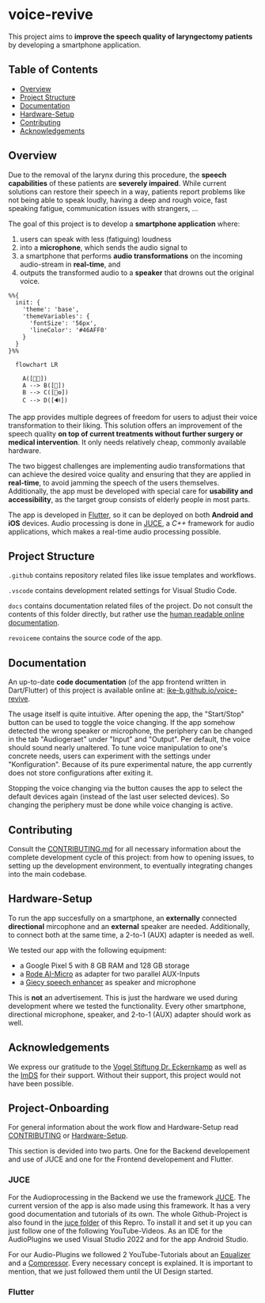 # voice-revive

This project aims to **improve the speech quality of laryngectomy patients** by developing a smartphone application.

## Table of Contents

- [Overview](#overview)
- [Project Structure](#project-structure)
- [Documentation](#documentation)
- [Hardware-Setup](#hardware-setup)
- [Contributing](#contributing)
- [Acknowledgements](#acknowledgements)

## Overview

Due to the removal of the larynx during this procedure, the **speech capabilities** of these patients are **severely impaired**.
While current solutions can restore their speech in a way, patients report problems like not being able to speak loudly, having a deep and rough voice, fast speaking fatigue, communication issues with strangers, ...

The goal of this project is to develop a **smartphone application** where:
1. users can speak with less (fatiguing) loudness
2. into a **microphone**, which sends the audio signal to
3. a smartphone that performs **audio transformations** on the incoming audio-stream in **real-time**, and
4. outputs the transformed audio to a **speaker** that drowns out the original voice.

```mermaid
%%{
  init: {
    'theme': 'base',
    'themeVariables': {
      'fontSize': '56px',
      'lineColor': '#46AFF0'
    }
  }
}%%

  flowchart LR
  
    A([👤💬])
    A --> B([🎤])
    B --> C([📱⚙️])
    C --> D([🔊])
```

The app provides multiple degrees of freedom for users to adjust their voice transformation to their liking.
This solution offers an improvement of the speech quality **on top of current treatments without further surgery or medical intervention**.
It only needs relatively cheap, commonly available hardware.

The two biggest challenges are implementing audio transformations that can achieve the desired voice quality and ensuring that they are applied in **real-time**,
to avoid jamming the speech of the users themselves.
Additionally, the app must be developed with special care for **usability and accessibility**, as the target group consists of elderly people in most parts.

The app is developed in [Flutter](https://flutter.dev/), so it can be deployed on both **Android and iOS** devices.
Audio processing is done in [JUCE](https://juce.com/), a *C++* framework for audio applications, which makes a real-time audio processing possible.

## Project Structure

`.github` contains repository related files like issue templates and workflows.

`.vscode` contains development related settings for Visual Studio Code.

`docs` contains documentation related files of the project. Do not consult the contents of this folder directly, but rather use the [human readable online documentation](https://ike-b.github.io/voice-revive/).

`revoiceme` contains the source code of the app.

## Documentation

An up-to-date **code documentation** (of the app frontend written in Dart/Flutter) of this project is available online at: [ike-b.github.io/voice-revive](https://ike-b.github.io/voice-revive/).

The usage itself is quite intuitive.
After opening the app, the "Start/Stop" button can be used to toggle the voice changing.
If the app somehow detected the wrong speaker or microphone, the periphery can be changed in the tab "Audiogeraet" under "Input" and "Output".
Per default, the voice should sound nearly unaltered.
To tune voice manipulation to one's concrete needs, users can experiment with the settings under "Konfiguration".
Because of its pure experimental nature, the app currently does not store configurations after exiting it. 

Stopping the voice changing via the button causes the app to select the default devices again (instead of the last user selected devices).
So changing the periphery must be done while voice changing is active.

## Contributing

Consult the [CONTRIBUTING.md](CONTRIBUTING.md) for all necessary information about the complete development cycle of this project: from how to opening issues, to setting up the development environment, to eventually integrating changes into the main codebase.

## Hardware-Setup

To run the app succesfully on a smartphone, an **externally** connected **directional** mircophone and an **external** speaker are needed.
Additionally, to connect both at the same time, a 2-to-1 (AUX) adapter is needed as well.

We tested our app with the following equipment:

- a Google Pixel 5 with 8 GB RAM and 128 GB storage
- a [Rode AI-Micro](https://rode.com/de/interfaces-and-mixers/ai-series/ai-micro) as adapter for two parallel AUX-Inputs
- a [Giecy speech enhancer](https://www.amazon.de/dp/B07VRPY2DT/?tag=glv-21&ascsubtag=dd0c82bc-5c9a-4a14-86c2-2772675619be&th=1&linkCode=osi) as speaker and microphone

This is **not** an advertisement. This is just the hardware we used during development where we tested the functionality.
Every other smartphone, directional microphone, speaker, and 2-to-1 (AUX) adapter should work as well.

## Acknowledgements

We express our gratitude to the [Vogel Stiftung Dr. Eckernkamp](https://www.vogel-stiftung.de/) as well as the [ImDS](https://www.ukw.de/interdisziplinaere-einrichtungen/institut-fuer-medizinische-datenwissenschaften/startseite/#) for their support. Without their support, this project would not have been possible.

## Project-Onboarding

For general information about the work flow and Hardware-Setup read [CONTRIBUTING](./CONTRIBUTING.md) or [Hardware-Setup](#hardware-setup).

This section is devided into two parts. One for the Backend developement and use of JUCE and one for the Frontend developement and Flutter.

### JUCE

For the Audioprocessing in the Backend we use the framework [JUCE](https://juce.com/). The current version of the app is also made using this framework. It has a very good documentation and tutorials of its own. The whole Github-Project is also found in the [juce folder](./juce-8.0.0-windows/) of this Repro. To install it and set it up you can just follow one of the following YouTube-Videos. As an IDE for the AudioPlugins we used Visual Studio 2022 and for the app Android Studio.

For our Audio-Plugins we followed 2 YouTube-Tutorials about an [Equalizer](https://www.youtube.com/watch?v=i_Iq4_Kd7Rc) and a [Compressor](https://www.youtube.com/watch?v=H1IvfOfBsVQ&t=143s). Every necessary concept is explained. It is important to mention, that we just followed them until the UI Design started.

### Flutter
